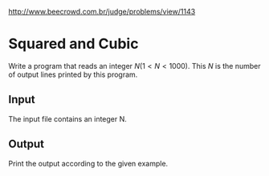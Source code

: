 http://www.beecrowd.com.br/judge/problems/view/1143

# Squared and Cubic

Write a program that reads an integer $N (1 \lt N \lt 1000)$. This $N$ is the
number of output lines printed by this program.

## Input

The input file contains an integer N.

## Output

Print the output according to the given example.
